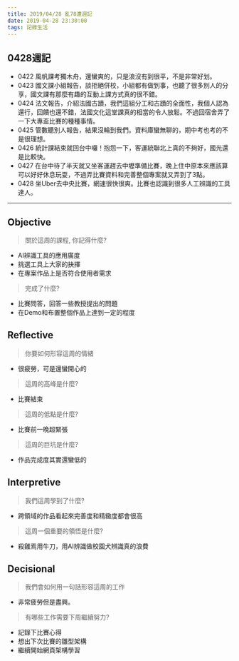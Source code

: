 ```yaml
---
title: 2019/04/28 亂78遭週記
date: 2019-04-28 23:30:00
tags: 記錄生活
---
```

## **0428週記**

- 0422 風帆課考獨木舟，還蠻爽的，只是浪沒有到很平，不是非常好划。
- 0423 國文課小組報告，談拒絕併校，小組都有做到事，也聽了很多別人的分享，國文課有那麼有趣的互動上課方式真的很不錯。
- 0424 法文報告，介紹法國古蹟，我們這組分工和古蹟的全面性，我個人認為還行，回饋也還不錯，法國文化這堂課真的相當的令人放鬆。不過回宿舍弄了一下大專盃比賽的種種事情。
- 0425 管數聽別人報告，結果沒輪到我們。資料庫蠻無聊的，期中考也考的不是很理想。
- 0426 統計課結束就回台中囉！抱怨一下，客運統聯北上真的不夠好，國光還是比較快。
- 0427 在台中待了半天就又坐客運趕去中壢準備比賽，晚上住中原本來應該算可以好好休息玩耍，不過弄比賽資料和完善整個專案就又弄到了3點。
- 0428 坐Uber去中央比賽，網速很快很爽。比賽也認識到很多人工辨識的工具達人。

---

## **Objective**

> 關於這周的課程, 你記得什麼?

- AI辨識工具的應用廣度
- 挑選工具上大家的抉擇
- 在專案作品上是否符合使用者需求

> 完成了什麼?

- 比賽問答，回答一些教授提出的問題
- 在Demo和布置整個作品上達到一定的程度

## **Reflective**

> 你要如何形容這周的情緒

* 很疲勞，可是還蠻開心的

> 這周的高峰是什麼?

* 比賽結束

> 這周的低點是什麼?

* 比賽前一晚超緊張

> 這周的巨坑是什麼?

* 作品完成度其實還蠻低的

## **Interpretive**

> 我們這周學到了什麼?

* 跨領域的作品看起來完善度和精緻度都會很高

> 這周一個重要的領悟是什麼?

* 殺雞焉用牛刀，用AI辨識做校園犬辨識真的浪費

## **Decisional**

> 我們會如何用一句話形容這周的工作

* 非常疲勞但是盡興。

> 有哪些工作需要下周繼續努力?

- 記錄下比賽心得
- 想出下次比賽的雛型架構
- 繼續開始網頁架構學習
